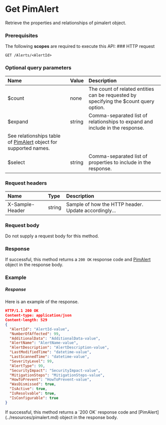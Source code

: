 # Get PimAlert

Retrieve the properties and relationships of pimalert object.
### Prerequisites
The following **scopes** are required to execute this API: ### HTTP request
<!-- { "blockType": "ignored" } -->
```http
GET /Alerts/<AlertId>
```
### Optional query parameters
|Name|Value|Description|
|:---------------|:--------|:-------|
|$count|none|The count of related entities can be requested by specifying the $count query option.|
|$expand|string|Comma-separated list of relationships to expand and include in the response. 
See relationships table of [PimAlert](../resources/pimalert.md) object for supported names. |
|$select|string|Comma-separated list of properties to include in the response.|

### Request headers
| Name       | Type | Description|
|:-----------|:------|:----------|
| X-Sample-Header  | string  | Sample of how the HTTP header. Update accordingly...|

### Request body
Do not supply a request body for this method.
### Response
If successful, this method returns a `200 OK` response code and [PimAlert](../resources/pimalert.md) object in the response body.
### Example
##### Response
Here is an example of the response.
<!-- {
  "blockType": "response",
  "truncated": false,
  "@odata.type": "pimalert"
} -->
```json
HTTP/1.1 200 OK
Content-type: application/json
Content-length: 529
{
  "AlertId": "AlertId-value",
  "NumberOfAffected": 99,
  "AdditionalData": "AdditionalData-value",
  "AlertName": "AlertName-value",
  "AlertDescription": "AlertDescription-value",
  "LastModifiedTime": "datetime-value",
  "LastScannedTime": "datetime-value",
  "SeverityLevel": 99,
  "AlertType": 99,
  "SecurityImpact": "SecurityImpact-value",
  "MitigationSteps": "MitigationSteps-value",
  "HowToPrevent": "HowToPrevent-value",
  "WasDismissed": true,
  "IsActive": true,
  "IsResolvable": true,
  "IsConfigurable": true
}
```

<!-- uuid: 8761a046-51e5-4ab9-b95c-4b340b51309e
2015-10-15 03:41:20 UTC -->
<!-- {
  "type": "#page.annotation",
  "description": "Get PimAlert",
  "keywords": "",
  "section": "documentation",
  "tocPath": ""
}-->If successful, this method returns a `200 OK` response code and [PimAlert](../resources/pimalert.md) object in the response body.
